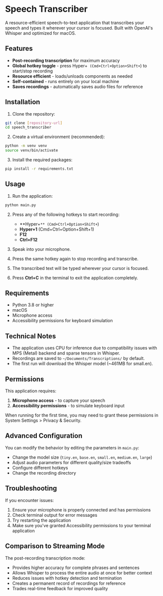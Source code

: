 # Speech Transcriber

A resource-efficient speech-to-text application that transcribes your speech and types it wherever your cursor is focused. Built with OpenAI's Whisper and optimized for macOS.

## Features

- **Post-recording transcription** for maximum accuracy
- **Global hotkey toggle** - press Hyper+` (Cmd+Ctrl+Option+Shift+`) to start/stop recording
- **Resource efficient** - loads/unloads components as needed
- **Self-contained** - runs entirely on your local machine
- **Saves recordings** - automatically saves audio files for reference

## Installation

1. Clone the repository:
```bash
git clone [repository-url]
cd speech_transcriber
```

2. Create a virtual environment (recommended):
```bash
python -m venv venv
source venv/bin/activate
```

3. Install the required packages:
```bash
pip install -r requirements.txt
```

## Usage

1. Run the application:
```bash
python main.py
```

2. Press any of the following hotkeys to start recording:
   - **Hyper+`** (Cmd+Ctrl+Option+Shift+`)
   - **Hyper+1** (Cmd+Ctrl+Option+Shift+1)
   - **F12**
   - **Ctrl+F12**

3. Speak into your microphone.

4. Press the same hotkey again to stop recording and transcribe.

5. The transcribed text will be typed wherever your cursor is focused.

6. Press **Ctrl+C** in the terminal to exit the application completely.

## Requirements

- Python 3.8 or higher
- macOS
- Microphone access
- Accessibility permissions for keyboard simulation

## Technical Notes

- The application uses CPU for inference due to compatibility issues with MPS (Metal) backend and sparse tensors in Whisper.
- Recordings are saved to `~/Documents/Transcriptions/` by default.
- The first run will download the Whisper model (~461MB for small.en).

## Permissions

This application requires:
1. **Microphone access** - to capture your speech
2. **Accessibility permissions** - to simulate keyboard input

When running for the first time, you may need to grant these permissions in System Settings > Privacy & Security.

## Advanced Configuration

You can modify the behavior by editing the parameters in `main.py`:

- Change the model size (`tiny.en`, `base.en`, `small.en`, `medium.en`, `large`)
- Adjust audio parameters for different quality/size tradeoffs
- Configure different hotkeys
- Change the recording directory

## Troubleshooting

If you encounter issues:
1. Ensure your microphone is properly connected and has permissions
2. Check terminal output for error messages
3. Try restarting the application
4. Make sure you've granted Accessibility permissions to your terminal application

## Comparison to Streaming Mode

The post-recording transcription mode:
- Provides higher accuracy for complete phrases and sentences
- Allows Whisper to process the entire audio at once for better context
- Reduces issues with hotkey detection and termination
- Creates a permanent record of recordings for reference
- Trades real-time feedback for improved quality